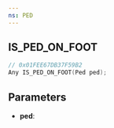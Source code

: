 ```yaml
---
ns: PED
---
```

## IS_PED_ON_FOOT

```c
// 0x01FEE67DB37F59B2
Any IS_PED_ON_FOOT(Ped ped);
```

## Parameters
* **ped**:
